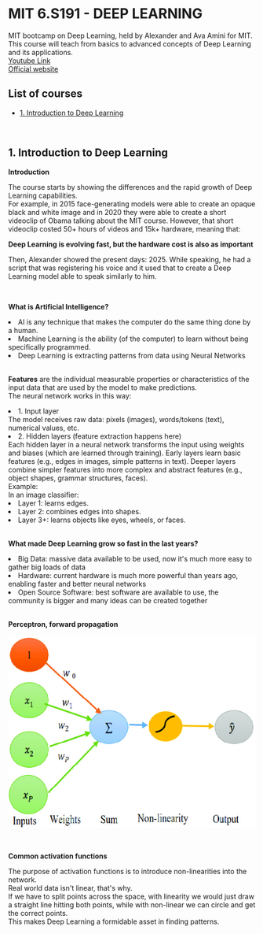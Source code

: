 # MIT 6.S191 - DEEP LEARNING

MIT bootcamp on Deep Learning, held by Alexander and Ava Amini for MIT. 
<br>
This course will teach from basics to advanced concepts of Deep Learning and its applications.
<br>
<a href="https://www.youtube.com/playlist?list=PLtBw6njQRU-rwp5__7C0oIVt26ZgjG9NI">Youtube Link</a>
<br>
<a href="https://introtodeeplearning.com/">Official website</a>


## List of courses

- [1. Introduction to Deep Learning](#1-introduction-to-deep-learning)

<br>

## 1. Introduction to Deep Learning

**Introduction**

The course starts by showing the differences and the rapid growth of Deep Learning capabilities.
<br>
For example, in 2015 face-generating models were able to create an opaque black and white image and in 2020 they were able to create a short videoclip of Obama talking about the MIT course. However, that short videoclip costed 50+ hours of videos and 15k+ hardware, meaning that:

**Deep Learning is evolving fast, but the hardware cost is also as important**

Then, Alexander showed the present days: 2025. While speaking, he had a script that was registering his voice and it used that to create a Deep Learning model able to speak similarly to him. 

<br>

**What is Artificial Intelligence?**

<li>AI is any technique that makes the computer do the same thing done by a human.</li>
<li>Machine Learning is the ability (of the computer) to learn without being specifically programmed.</li>
<li>Deep Learning is extracting patterns from data using Neural Networks</li>

<br>

**Features**
are the individual measurable properties or characteristics of the input data that are used by the model to make predictions.
<br>
The neural network works in this way:

<li>1. Input layer</li>
The model receives raw data: pixels (images), words/tokens (text), numerical values, etc.

<li>2. Hidden layers (feature extraction happens here)</li>
Each hidden layer in a neural network transforms the input using weights and biases (which are learned through training).
Early layers learn basic features (e.g., edges in images, simple patterns in text).
Deeper layers combine simpler features into more complex and abstract features (e.g., object shapes, grammar structures, faces).

<br>
Example:
<br>
In an image classifier:
<li>Layer 1: learns edges.</li>
<li>Layer 2: combines edges into shapes.</li>
<li>Layer 3+: learns objects like eyes, wheels, or faces.</li>

<br>

**What made Deep Learning grow so fast in the last years?**
<br>
<li>Big Data: massive data available to be used, now it's much more easy to gather big loads of data</li>
<li>Hardware: current hardware is much more powerful than years ago, enabling faster and better neural networks</li>
<li>Open Source Software: best software are available to use, the community is bigger and many ideas can be created together</li>

<br>

**Perceptron, forward propagation**

![alt text](image.png)

<br>

**Common activation functions**

The purpose of activation functions is to introduce non-linearities into the network.
<br>
Real world data isn't linear, that's why.
<br>
If we have to split points across the space, with linearity we would just draw a straight line hitting both points, while with non-linear we can circle and get the correct points.
<br>
This makes Deep Learning a formidable asset in finding patterns.